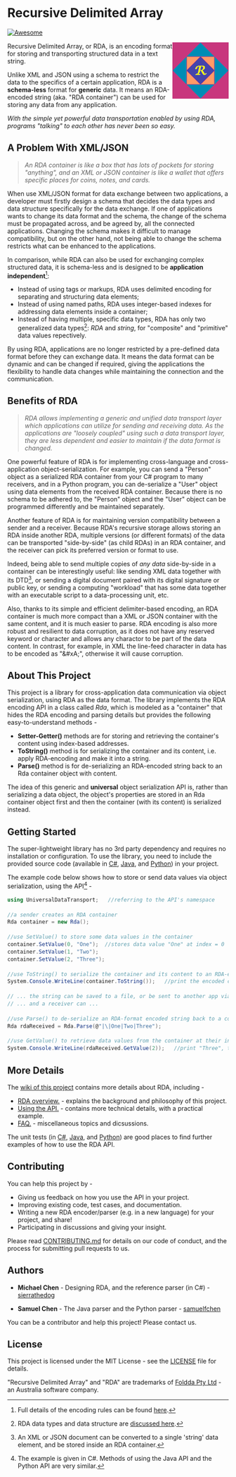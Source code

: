 # Recursive Delimited Array 
[![Awesome](https://cdn.jsdelivr.net/gh/sindresorhus/awesome@d7305f38d29fed78fa85652e3a63e154dd8e8829/media/badge.svg)](https://github.com/sindresorhus/awesome#readme)

<img src="docs/image/rda_logo.png" align="right" height="128">

Recursive Delimited Array, or RDA, is an encoding format for storing and transporting structured data in a text string.

Unlike XML and JSON using a schema to restrict the data to the specifics of a certain application, RDA is a **schema-less** format for **generic** data. It means an RDA-encoded string (aka. "RDA container") can be used for storing any data from any application. 

_With the simple yet powerful data transportation enabled by using RDA, programs "talking" to each other has never been so easy._

## A Problem With XML/JSON

> *An RDA container is like a box that has lots of pockets for storing "anything", and an XML or JSON container is like a wallet that offers specific places for coins, notes, and cards.* 

When use XML/JSON format for data exchange between two applications, a developer must firstly design a schema that decides the data types and data structure specifically for the data exchange. If one of applications wants to change its data format and the schema, the change of the schema must be propagated across, and be agreed by, all the connected applications. Changing the schema makes it difficult to manage compatibility, but on the other hand, not being able to change the schema restricts what can be enhanced to the applications.

In comparison, while RDA can also be used for exchanging complex structured data, it is schema-less and is designed to be **application independent**[^1]:

[^1]: Full details of the encoding rules can be found [here](https://foldda.github.io/rda/rda-encoding-rule).

* Instead of using tags or markups, RDA uses delimited encoding for separating and structuring data elements; 
* Instead of using named paths, RDA uses integer-based indexes for addressing data elements inside a container; 
* Instead of having multiple, specific data types, RDA has only two generalized data types[^2]: _RDA_ and _string_, for "composite" and "primitive" data values repectively.
 
[^2]:RDA data types and data structure are [discussed here](https://foldda.github.io/rda/data-type-and-data-structure). 

By using RDA, applications are no longer restricted by a pre-defined data format before they can exchange data. It means the data format can be dynamic and can be changed if required, giving the applications the flexibility to handle data changes while maintaining the connection and the communication.

## Benefits of RDA

> *RDA allows implementing a generic and unified data transport layer which applications can utilize for sending and receiving data. As the applications are "loosely coupled" using such a data transport layer, they are less dependent and easier to maintain if the data format is changed.*
 
One powerful feature of RDA is for implementing cross-language and cross-application object-serialization. For example, you can send a "Person" object as a serialized RDA container from your C# program to many receivers, and in a Python program, you can de-serialize a "User" object using data elements from the received RDA container. Because there is no schema to be adhered to, the "Person" object and the "User" object can be programmed differently and be maintained separately. 

Another feature of RDA is for maintaining version compatibility between a sender and a receiver. Because RDA's recursive storage allows storing an RDA inside another RDA, multiple versions (or different formats) of the data can be transported "side-by-side" (as child RDAs) in an RDA container, and the receiver can pick its preferred version or format to use. 

Indeed, being able to send multiple copies of _any data_ side-by-side in a container can be interestingly useful: like sending XML data together with its DTD[^3], or sending a digital document paired with its digital signature or public key, or sending a computing "workload" that has some data together with an executable script to a data-processing unit, etc.

[^3]: An XML or JSON document can be converted to a single 'string' data element, and be stored inside an RDA container.

Also, thanks to its simple and efficient delimiter-based encoding, an RDA container is much more compact than a XML or JSON container with the same content, and it is much easier to parse. RDA encoding is also more robust and resilient to data corruption, as it does not have any reserved keyword or character and allows any charactor to be part of the data content. In contrast, for example, in XML the line-feed character in data has to be encoded as "\&\#xA;", otherwise it will cause corruption.

## About This Project

This project is a library for cross-application data communication via object serialization, using RDA as the data format. The library implements the RDA encoding API in a class called _Rda_, which is modeled as a "container" that hides the RDA encoding and parsing details but provides the following easy-to-understand methods - 

* **Setter-Getter()** methods are for storing and retrieving the container's content using index-based addresses. 
* **ToString()** method is for serializing the container and its content, i.e. apply RDA-encoding and make it into a string. 
* **Parse()** method is for de-serializing an RDA-encoded string back to an Rda container object with content.

The idea of this generic and **universal** object serialization API is, rather than serializing a data object, the object's properties are stored in an Rda container object first and then the container (with its content) is serialized instead. 

## Getting Started

The super-lightweight library has no 3rd party dependency and requires no installation or configuration. To use the library, you need to include the provided source code (available in [C#](https://github.com/foldda/rda/tree/main/src/CSharp), [Java](https://github.com/foldda/rda/blob/main/src/Java/), and [Python](https://github.com/foldda/rda/blob/main/src/Python)) in your project. 

The example code below shows how to store or send data values via object serialization, using the API[^4] - 

[^4]: The example is given in C#. Methods of using the Java API and the Python API are very similar.

```c#
using UniversalDataTransport;   //referring to the API's namespace

//a sender creates an RDA container
Rda container = new Rda();    

//use SetValue() to store some data values in the container
container.SetValue(0, "One");  //stores data value "One" at index = 0
container.SetValue(1, "Two");
container.SetValue(2, "Three");

//use ToString() to serialize the container and its content to an RDA-encoded string
System.Console.WriteLine(container.ToString());   //print the encoded container string, eg "|\|One|Two|Three"

// ... the string can be saved to a file, or be sent to another app via TCP/IP, Http, messaging, RPC, etc.
// ... and a receiver can ...

//use Parse() to de-serialize an RDA-format encoded string back to a container object 
Rda rdaReceived = Rda.Parse(@"|\|One|Two|Three");   

//use GetValue() to retrieve data values from the container at their index locations    
System.Console.WriteLine(rdaReceived.GetValue(2));   //print "Three", the value at index=2 in the container.

```

## More Details 

The [wiki of this project](https://github.com/foldda/rda/wiki) contains more details about RDA, including - 

- [RDA overview.](https://github.com/foldda/rda/wiki#1-introduction) - explains the background and philosophy of this project.
- [Using the API.](https://github.com/foldda/rda/wiki#2-using-the-api) - contains more technical details, with a practical example. 
- [FAQ.](https://github.com/foldda/rda/wiki#4-faq) - miscellaneous topics and dicsussions.

The unit tests (in [C#](https://github.com/foldda/rda/tree/main/src/CSharp/UnitTests), [Java](https://github.com/foldda/rda/blob/main/src/Java/src/test/java/UniversalDataTransport/UniversalDataFrameworkTests.java), and [Python](https://github.com/foldda/rda/blob/main/src/Python/test_rda.py)) are good places to find further examples of how to use the RDA API.

## Contributing

You can help this project by - 

- Giving us feedback on how you use the API in your project.
- Improving existing code, test cases, and documentation.
- Writing a new RDA encoder/parser (e.g. in a new language) for your project, and share!
- Participating in discussions and giving your insight.

Please read [CONTRIBUTING.md](CONTRIBUTING.md) for details on our code of conduct, and the process for submitting pull requests to us.

## Authors

* **Michael Chen** - Designing RDA, and the reference parser (in C#) - [sierrathedog](https://github.com/sierrathedog)

* **Samuel Chen** - The Java parser and the Python parser - [samuelfchen](https://github.com/samuelfchen)

You can be a contributor and help this project! Please contact us.

## License 

This project is licensed under the MIT License - see the [LICENSE](LICENSE) file for details. 

"Recursive Delimited Array" and "RDA" are trademarks of [Foldda Pty Ltd](https://foldda.com) - an Australia software company.

